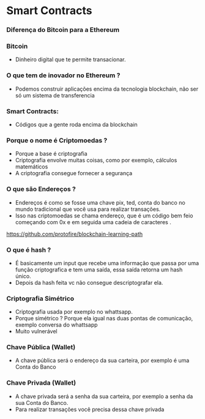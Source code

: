 # Smart Contracts

### Diferença do Bitcoin para a Ethereum

### Bitcoin

- Dinheiro digital que te permite transacionar.

### O que tem de inovador no Ethereum ?

- Podemos construir aplicações encima da tecnologia blockchain, não ser só um sistema de transferencia

### Smart Contracts:

- Códigos que a gente roda encima da blockchain

### Porque o nome é Criptomoedas ?

- Porque a base é criptografia
- Criptografia envolve muitas coisas, como por exemplo, cálculos matemáticos
- A criptografia consegue fornecer a segurança

### O que são Endereços ?

- Endereços é como se fosse uma chave pix, ted, conta do banco no mundo tradicional que você usa para realizar transações.
- Isso nas criptomoedas se chama endereço, que é um código bem feio começando com 0x e em seguida uma cadeia de caracteres .

https://github.com/protofire/blockchain-learning-path

### O que é hash ?

- É basicamente um input que recebe uma informação que passa por uma função criptografica e tem uma saída, essa saída retorna um hash único.
- Depois da hash feita vc não consegue descriptografar ela.

### Criptografia Simétrico

- Criptografia usada por exemplo no whattsapp.
- Porque simétrico ? Porque ela igual nas duas pontas de comunicação, exemplo conversa do whattsapp
- Muito vulnerável

### Chave Pública (Wallet)

- A chave pública será o endereço da sua carteira, por exemplo é uma Conta do Banco

### Chave Privada (Wallet)

- A chave privada será a senha da sua carteira, por exemplo a senha da sua Conta do Banco.
- Para realizar transações você precisa dessa chave privada
